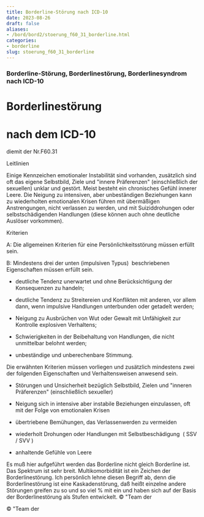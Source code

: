 ```yaml
---
title: Borderline-Störung nach ICD-10
date: 2023-08-26
draft: false
aliases:
- /bord/bord2/stoerung_f60_31_borderline.html
categories:
- borderline
slug: stoerung_f60_31_borderline
---
```



### Borderline-Störung, Borderlinestörung, Borderlinesyndrom nach ICD-10

# Borderlinestörung



# nach dem ICD-10
diemit der Nr.F60.31

Leitlinien

Einige Kennzeichen emotionaler
Instabilität sind vorhanden, zusätzlich sind oft das eigene Selbstbild, Ziele
und "innere Präferenzen" (einschließlich der sexuellen) unklar und
gestört. Meist besteht ein chronisches Gefühl innerer Leere. Die Neigung zu
intensiven, aber unbeständigen Beziehungen kann zu wiederholten emotionalen
Krisen führen mit übermäßigen Anstrengungen, nicht verlassen zu werden, und
mit Suiziddrohungen oder selbstschädigenden Handlungen (diese können auch ohne
deutliche Auslöser vorkommen).

Kriterien

A: Die allgemeinen Kriterien für eine Persönlichkeitsstörung müssen erfüllt
sein.

B: Mindestens drei der unten (impulsiven
Typus)  beschriebenen Eigenschaften müssen
erfüllt sein.

- deutliche Tendenz
unerwartet und ohne Berücksichtigung der Konsequenzen zu handeln;

- deutliche Tendenz zu
Streitereien und Konflikten mit anderen, vor allem dann, wenn impulsive
Handlungen unterbunden oder getadelt werden;

- Neigung zu Ausbrüchen
von Wut oder Gewalt mit Unfähigkeit zur Kontrolle explosiven Verhaltens;

- Schwierigkeiten in
der Beibehaltung von Handlungen, die nicht unmittelbar belohnt werden;

- unbeständige und
unberechenbare Stimmung.

Die erwähnten Kriterien müssen vorliegen und zusätzlich mindestens zwei der
folgenden Eigenschaften und Verhaltensweisen anwesend sein.

- Störungen
und Unsicherheit bezüglich Selbstbild, Zielen und "inneren Präferenzen" (einschließlich sexueller)

- Neigung
sich in intensive aber instabile Beziehungen einzulassen, oft mit der Folge von emotionalen
Krisen

- übertriebene
Bemühungen, das Verlassenwerden zu vermeiden

- wiederholt
Drohungen oder Handlungen mit Selbstbeschädigung  ( SSV / SVV )

- anhaltende
Gefühle von Leere

Es muß hier
aufgeführt werden das Borderline nicht gleich Borderline ist. Das Spektrum ist
sehr breit. Multikomorbidität ist ein Zeichen der Borderlinestörung. Ich
persönlich lehne diesen Begriff ab, denn die Borderlinestörung ist eine
Kaskadenstörung, daß heißt einzelne andere Störungen greifen zu so und so
viel % mit ein und haben sich auf der Basis der Borderlinestörung als Stufen entwickelt. © "Team der

© "Team der


